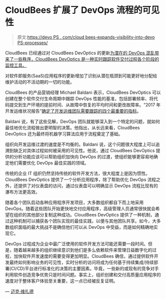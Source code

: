 # CloudBees 扩展了 DevOps 流程的可见性

> 原文:[https://devo PS . com/cloud bees-expands-visibility-into-devo PS-processes/](https://devops.com/cloudbees-expands-visibility-into-devops-processes/)

CloudBees 已经通过对 CloudBees DevOptics 的更新[为潜在的 DevOps 混乱带来了一些秩序，CloudBees DevOptics 是一种实时跟踪软件交付过程各个阶段的监控工具。](https://www.cloudbees.com/press/cloudbees-devoptics-provides-actionable-insights-devops-performance)

对软件即服务(SaaS)应用程序的更新增加了识别从潜在瓶颈到可能更好地分配给维护活动的不活动期的一切的功能。

CloudBees 的产品营销经理 Michael Baldani 表示，CloudBees DevOptics 可以创建在整个软件交付生命周期中跟踪 DevOps 性能的基准，包括部署频率、将代码提交到生产环境的提前时间、从故障中恢复的平均时间和更改故障率。“2017 年开发运维状况报告”[确定了开发运维团队需要跟踪的四个最重要的指标](https://puppet.com/resources/whitepaper/state-of-devops-report)。

Baldani 说，有了这些见解，DevOps 团队就能够深入到一个特定的问题，就如何最佳地优化流程做出更明智的决策。他指出，从长远来看，CloudBees DevOptics 还为最终将机器学习算法应用于流程奠定了基础。

组织向开发运维过渡的速度是不均衡的。Baldani 说，这个问题很大程度上可以追溯到缺乏对具体过程如何被采用的可见性。他说，通过 CloudBees DevOptics 提供的分析功能应该可以帮助组织加快向 DevOps 的过渡，使组织能够更容易地确定他们需要优化 DevOps 最佳实践的领域。

传统的企业 IT 组织仍然坚持传统的软件开发方法，很大程度上是因为惯性。CloudBees DevOptics 提供了一个分析应用程序，除了帮助优化 DevOps 流程之外，还提供了对仪表盘的访问，通过仪表盘可以明确显示 DevOps 流程比现有的瀑布方法更高效。

随着各个团队启动各种应用程序开发项目，大多数组织都自下而上地采用 DevOps。随着这些团队开始更快地交付应用程序，高级管理人员通常很快就会希望在组织的其他部分复制这种成功。CloudBees DevOptics 提供了一种机制，通过这种机制可以捕获各个团队实现的最佳实践，以便与其他团队共享。如今，大多数组织面临的最大挑战不是确信他们可以从 DevOps 中受益，而是如何精确地实现它。

DevOps 过程成为企业中最广泛使用的软件开发方法可能还需要一段时间。但是，随着越来越多的组织继续意识到他们是多么依赖软件来管理日益数字化的过程，加快软件开发速度的需要变得更加明显。CloudBees 确信，通过提供软件开发最终如何影响业务的可见性，实时分析的访问将成为任何基于持续集成/持续部署(CI/CD)平台进行标准化的决策的主要因素。毕竟，一些新的或现有的竞争对手利用软件创造竞争优势只是时间问题。事实上，组织创建和交付高质量应用程序的速度对于整体客户体验至关重要，这一点已经被反复证明。

— [迈克·维扎德](https://devops.com/author/mike-vizard/)